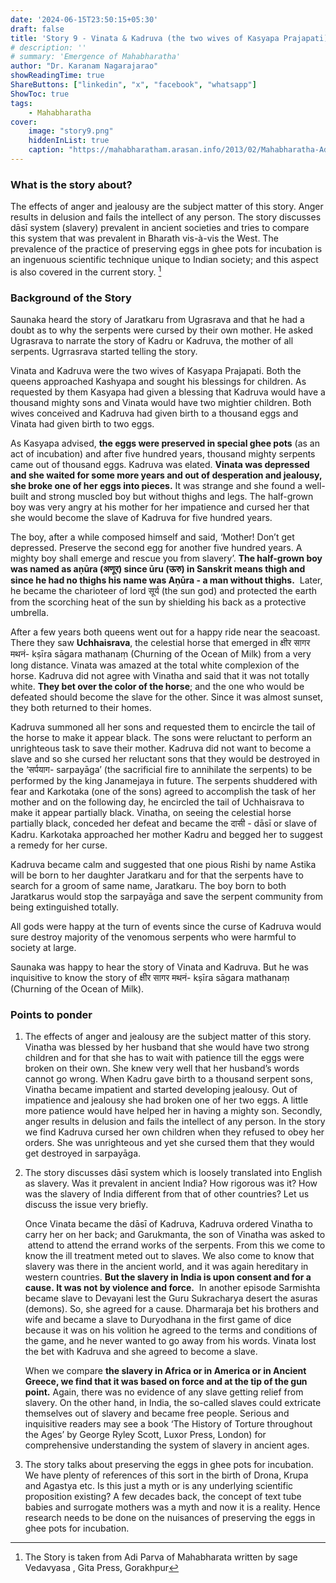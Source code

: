 ```yaml
---
date: '2024-06-15T23:50:15+05:30'
draft: false
title: 'Story 9 - Vinata & Kadruva (the two wives of Kasyapa Prajapati)- A rivalry'
# description: ''
# summary: 'Emergence of Mahabharatha'
author: "Dr. Karanam Nagarajarao"
showReadingTime: true
ShareButtons: ["linkedin", "x", "facebook", "whatsapp"]
ShowToc: true
tags: 
    - Mahabharatha
cover:
    image: "story9.png"
    hiddenInList: true
    caption: "https://mahabharatham.arasan.info/2013/02/Mahabharatha-Adiparva-Section20.html"
---
```


### What is the story about?

The effects of anger and jealousy are the subject matter of this story. Anger results in delusion and fails the intellect of any person. The story discusses dāsī system (slavery) prevalent in ancient societies and tries to compare this system that was prevalent in Bharath vis-à-vis the West. The prevalence of the practice of preserving eggs in ghee pots for incubation is an ingenuous scientific technique unique to Indian society; and this aspect is also covered in the current story. [^1]

### Background of the Story

Saunaka heard the story of Jaratkaru from Ugrasrava and that he had a doubt as to why the serpents were cursed by their own mother. He asked Ugrasrava to narrate the story of Kadru or Kadruva, the mother of all serpents. Ugrrasrava started telling the story.

Vinata and Kadruva were the two wives of Kasyapa Prajapati. Both the queens approached Kashyapa and sought his blessings for children. As requested by them Kasyapa had given a blessing that Kadruva would have a thousand mighty sons and Vinata would have two mightier children. Both wives conceived and Kadruva had given birth to a thousand eggs and Vinata had given birth to two eggs.

As Kasyapa advised, **the eggs were preserved in special ghee pots** (as an act of incubation) and after five hundred years, thousand mighty serpents came out of thousand eggs. Kadruva was elated. **Vinata was depressed and she waited for some more years and out of desperation and jealousy, she broke one of her eggs into pieces.** It was strange and she found a well-built and strong muscled boy but without thighs and legs. The half-grown boy was very angry at his mother for her impatience and cursed her that she would become the slave of Kadruva for five hundred years.

The boy, after a while composed himself and said, ‘Mother! Don’t get depressed. Preserve the second egg for another five hundred years. A mighty boy shall emerge and rescue you from slavery’. **The half-grown boy was named as aṇūra (अणूर) since ūru (ऊरु) in Sanskrit means thigh and since he had no thighs his name was Aṇūra - a man without thighs.**  Later, he became the charioteer of lord सूर्य (the sun god) and protected the earth from the scorching heat of the sun by shielding his back as a protective umbrella.

After a few years both queens went out for a happy ride near the seacoast. There they saw **Uchhaisrava**, the celestial horse that emerged in क्षीर सागर मथनं- kṣīra sāgara mathanaṃ (Churning of the Ocean of Milk) from a very long distance. Vinata was amazed at the total white complexion of the horse. Kadruva did not agree with Vinatha and said that it was not totally white. **They bet over the color of the horse**; and the one who would be defeated should become the slave for the other. Since it was almost sunset, they both returned to their homes.

Kadruva summoned all her sons and requested them to encircle the tail of the horse to make it appear black. The sons were reluctant to perform an unrighteous task to save their mother. Kadruva did not want to become a slave and so she cursed her reluctant sons that they would be destroyed in the ‘सर्पयाग- sarpayāga’ (the sacrificial fire to annihilate the serpents) to be performed by the king Janamejaya in future. The serpents shuddered with fear and Karkotaka (one of the sons) agreed to accomplish the task of her mother and on the following day, he encircled the tail of Uchhaisrava to make it appear partially black. Vinatha, on seeing the celestial horse partially black, conceded her defeat and became the दासी - dāsī or slave of Kadru. Karkotaka approached her mother Kadru and begged her to suggest a remedy for her curse.

Kadruva became calm and suggested that one pious Rishi by name Astika will be born to her daughter Jaratkaru and for that the serpents have to search for a groom of same name, Jaratkaru. The boy born to both Jaratkarus would stop the sarpayāga and save the serpent community from being extinguished totally.

All gods were happy at the turn of events since the curse of Kadruva would sure destroy majority of the venomous serpents who were harmful to society at large.

Saunaka was happy to hear the story of Vinata and Kadruva. But he was inquisitive to know the story of क्षीर सागर मथनं- kṣīra sāgara mathanaṃ (Churning of the Ocean of Milk).

###  Points to ponder

1. The effects of anger and jealousy are the subject matter of this story. Vinatha was blessed by her husband that she would have two strong children and for that she has to wait with patience till the eggs were broken on their own. She knew very well that her husband’s words cannot go wrong. When Kadru gave birth to a thousand serpent sons, Vinatha became impatient and started developing jealousy. Out of impatience and jealousy she had broken one of her two eggs. A little more patience would have helped her in having a mighty son. Secondly, anger results in delusion and fails the intellect of any person. In the story we find Kadruva cursed her own children when they refused to obey her orders. She was unrighteous and yet she cursed them that they would get destroyed in sarpayāga.

2. The story discusses dāsī system which is loosely translated into English as slavery. Was it prevalent in ancient India? How rigorous was it? How was the slavery of India different from that of other countries? Let us discuss the issue very briefly.

	Once Vinata became the dāsī of Kadruva, Kadruva ordered Vinatha to carry her on her back; and Garukmanta, the son of Vinatha was asked to  attend to attend the errand works of the serpents. From this we come to know the ill treatment meted out to slaves. We also come to know that slavery was there in the ancient world, and it was again hereditary in western countries. **But the slavery in India is upon consent and for a cause. It was not by violence and force.**  In another episode Sarmishta became slave to Devayani lest the Guru Sukracharya desert the asuras (demons). So, she agreed for a cause. Dharmaraja bet his brothers and wife and became a slave to Duryodhana in the first game of dice because it was on his volition he agreed to the terms and conditions of the game, and he never wanted to go away from his words. Vinata lost the bet with Kadruva and she agreed to become a slave.
	
	When we compare **the slavery in Africa or in America or in Ancient Greece, we find that it was based on force and at the tip of the gun point.** Again, there was no evidence of any slave getting relief from slavery. On the other hand, in India, the so-called slaves could extricate themselves out of slavery and became free people. Serious and inquisitive readers may see a book ‘The History of Torture throughout the Ages’ by George Ryley Scott, Luxor Press, London) for comprehensive understanding the system of slavery in ancient ages.

3. The story talks about preserving the eggs in ghee pots for incubation. We have plenty of references of this sort in the birth of Drona, Krupa and Agastya etc. Is this just a myth or is any underlying scientific proposition existing? A few decades back, the concept of text tube babies and surrogate mothers was a myth and now it is a reality. Hence research needs to be done on the nuisances of preserving the eggs in ghee pots for incubation.

[^1]: The Story is taken from Adi Parva of Mahabharata written by sage Vedavyasa , Gita Press, Gorakhpur